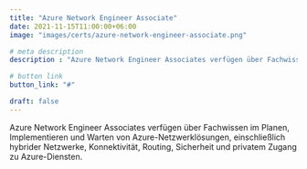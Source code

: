 ```yaml
---
title: "Azure Network Engineer Associate"
date: 2021-11-15T11:00:00+06:00
image: "images/certs/azure-network-engineer-associate.png"

# meta description
description : "Azure Network Engineer Associates verfügen über Fachwissen im Planen, Implementieren und Warten von Azure-Netzwerklösungen, einschließlich hybrider Netzwerke, Konnektivität, Routing, Sicherheit und privatem Zugang zu Azure-Diensten."

# button link
button_link: "#"

draft: false
---
```


Azure Network Engineer Associates verfügen über Fachwissen im Planen, Implementieren und Warten von Azure-Netzwerklösungen, einschließlich hybrider Netzwerke, Konnektivität, Routing, Sicherheit und privatem Zugang zu Azure-Diensten.
